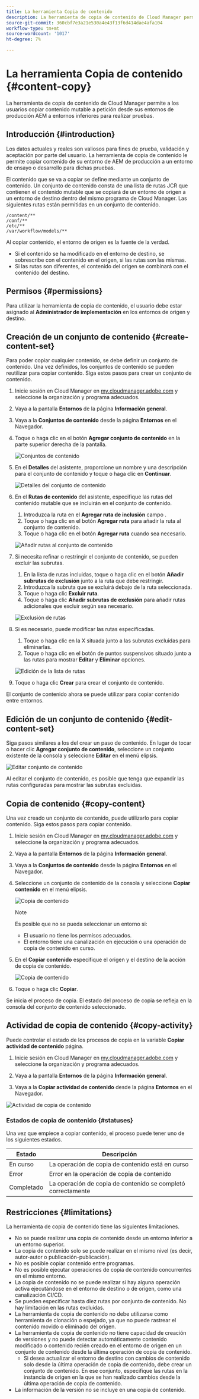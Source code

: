 ```yaml
---
title: La herramienta Copia de contenido
description: La herramienta de copia de contenido de Cloud Manager permite a los usuarios copiar contenido mutable a petición desde sus entornos de producción AEM a entornos inferiores para realizar pruebas.
source-git-commit: 360cbf7e3a21e530a4e43f13f6d414dae4afa104
workflow-type: tm+mt
source-wordcount: '1017'
ht-degree: 7%

---
```



# La herramienta Copia de contenido {#content-copy}

La herramienta de copia de contenido de Cloud Manager permite a los usuarios copiar contenido mutable a petición desde sus entornos de producción AEM a entornos inferiores para realizar pruebas.

## Introducción {#introduction}

Los datos actuales y reales son valiosos para fines de prueba, validación y aceptación por parte del usuario. La herramienta de copia de contenido le permite copiar contenido de su entorno de AEM de producción a un entorno de ensayo o desarrollo para dichas pruebas.

El contenido que se va a copiar se define mediante un conjunto de contenido. Un conjunto de contenido consta de una lista de rutas JCR que contienen el contenido mutable que se copiará de un entorno de origen a un entorno de destino dentro del mismo programa de Cloud Manager. Las siguientes rutas están permitidas en un conjunto de contenido.

```text
/content/**
/conf/**
/etc/**
/var/workflow/models/**
```

Al copiar contenido, el entorno de origen es la fuente de la verdad.

* Si el contenido se ha modificado en el entorno de destino, se sobrescribe con el contenido en el origen, si las rutas son las mismas.
* Si las rutas son diferentes, el contenido del origen se combinará con el contenido del destino.

## Permisos {#permissions}

Para utilizar la herramienta de copia de contenido, el usuario debe estar asignado al **Administrador de implementación** en los entornos de origen y destino.

## Creación de un conjunto de contenido {#create-content-set}

Para poder copiar cualquier contenido, se debe definir un conjunto de contenido. Una vez definidos, los conjuntos de contenido se pueden reutilizar para copiar contenido. Siga estos pasos para crear un conjunto de contenido.

1. Inicie sesión en Cloud Manager en [my.cloudmanager.adobe.com](https://my.cloudmanager.adobe.com/) y seleccione la organización y programa adecuados.

1. Vaya a la pantalla **Entornos** de la página **Información general**.

1. Vaya a la **Conjuntos de contenido** desde la página **Entornos** en el Navegador.

1. Toque o haga clic en el botón **Agregar conjunto de contenido** en la parte superior derecha de la pantalla.

   ![Conjuntos de contenido](/help/assets/content-sets.png)

1. En el **Detalles** del asistente, proporcione un nombre y una descripción para el conjunto de contenido y toque o haga clic en **Continuar**.

   ![Detalles del conjunto de contenido](/help/assets/add-content-set-details.png)

1. En el **Rutas de contenido** del asistente, especifique las rutas del contenido mutable que se incluirán en el conjunto de contenido.

   1. Introduzca la ruta en el **Agregar ruta de inclusión** campo .
   1. Toque o haga clic en el botón **Agregar ruta** para añadir la ruta al conjunto de contenido.
   1. Toque o haga clic en el botón **Agregar ruta** cuando sea necesario.

   ![Añadir rutas al conjunto de contenido](/help/assets/add-content-set-paths.png)

1. Si necesita refinar o restringir el conjunto de contenido, se pueden excluir las subrutas.

   1. En la lista de rutas incluidas, toque o haga clic en el botón **Añadir subrutas de exclusión** junto a la ruta que debe restringir.
   1. Introduzca la subruta que se excluirá debajo de la ruta seleccionada.
   1. Toque o haga clic **Excluir ruta**.
   1. Toque o haga clic **Añadir subrutas de exclusión** para añadir rutas adicionales que excluir según sea necesario.

   ![Exclusión de rutas](/help/assets/add-content-set-paths-excluded.png)

1. Si es necesario, puede modificar las rutas especificadas.

   1. Toque o haga clic en la X situada junto a las subrutas excluidas para eliminarlas.
   1. Toque o haga clic en el botón de puntos suspensivos situado junto a las rutas para mostrar **Editar** y **Eliminar** opciones.

   ![Edición de la lista de rutas](/help/assets/add-content-set-excluded-paths.png)

1. Toque o haga clic **Crear** para crear el conjunto de contenido.

El conjunto de contenido ahora se puede utilizar para copiar contenido entre entornos.

## Edición de un conjunto de contenido {#edit-content-set}

Siga pasos similares a los del crear un paso de contenido. En lugar de tocar o hacer clic **Agregar conjunto de contenido**, seleccione un conjunto existente de la consola y seleccione **Editar** en el menú elipsis.

![Editar conjunto de contenido](/help/assets/edit-content-set.png)

Al editar el conjunto de contenido, es posible que tenga que expandir las rutas configuradas para mostrar las subrutas excluidas.

## Copia de contenido {#copy-content}

Una vez creado un conjunto de contenido, puede utilizarlo para copiar contenido. Siga estos pasos para copiar contenido.

1. Inicie sesión en Cloud Manager en [my.cloudmanager.adobe.com](https://my.cloudmanager.adobe.com/) y seleccione la organización y programa adecuados.

1. Vaya a la pantalla **Entornos** de la página **Información general**.

1. Vaya a la **Conjuntos de contenido** desde la página **Entornos** en el Navegador.

1. Seleccione un conjunto de contenido de la consola y seleccione **Copiar contenido** en el menú elipsis.

   ![Copia de contenido](/help/assets/copy-content.png)

   >[!NOTE]
   >
   >Es posible que no se pueda seleccionar un entorno si:
   >
   >* El usuario no tiene los permisos adecuados.
   >* El entorno tiene una canalización en ejecución o una operación de copia de contenido en curso.


1. En el **Copiar contenido** especifique el origen y el destino de la acción de copia de contenido.

   ![Copia de contenido](/help/assets/copying-content.png)

1. Toque o haga clic **Copiar**.

Se inicia el proceso de copia. El estado del proceso de copia se refleja en la consola del conjunto de contenido seleccionado.

## Actividad de copia de contenido {#copy-activity}

Puede controlar el estado de los procesos de copia en la variable **Copiar actividad de contenido** página.

1. Inicie sesión en Cloud Manager en [my.cloudmanager.adobe.com](https://my.cloudmanager.adobe.com/) y seleccione la organización y programa adecuados.

1. Vaya a la pantalla **Entornos** de la página **Información general**.

1. Vaya a la **Copiar actividad de contenido** desde la página **Entornos** en el Navegador.

![Actividad de copia de contenido](/help/assets/copy-content-activity.png)

### Estados de copia de contenido {#statuses}

Una vez que empiece a copiar contenido, el proceso puede tener uno de los siguientes estados.

| Estado | Descripción |
|---|---|
| En curso | La operación de copia de contenido está en curso |
| Error | Error en la operación de copia de contenido |
| Completado | La operación de copia de contenido se completó correctamente |

## Restricciones {#limitations}

La herramienta de copia de contenido tiene las siguientes limitaciones.

* No se puede realizar una copia de contenido desde un entorno inferior a un entorno superior.
* La copia de contenido solo se puede realizar en el mismo nivel (es decir, autor-autor o publicación-publicación).
* No es posible copiar contenido entre programas.
* No es posible ejecutar operaciones de copia de contenido concurrentes en el mismo entorno.
* La copia de contenido no se puede realizar si hay alguna operación activa ejecutándose en el entorno de destino o de origen, como una canalización CI/CD.
* Se pueden especificar hasta diez rutas por conjunto de contenido. No hay limitación en las rutas excluidas.
* La herramienta de copia de contenido no debe utilizarse como herramienta de clonación o espejado, ya que no puede rastrear el contenido movido o eliminado del origen.
* La herramienta de copia de contenido no tiene capacidad de creación de versiones y no puede detectar automáticamente contenido modificado o contenido recién creado en el entorno de origen en un conjunto de contenido desde la última operación de copia de contenido.
   * Si desea actualizar el entorno de destino con cambios de contenido solo desde la última operación de copia de contenido, debe crear un conjunto de contenido. En ese conjunto, especifique las rutas en la instancia de origen en la que se han realizado cambios desde la última operación de copia de contenido.
* La información de la versión no se incluye en una copia de contenido.
